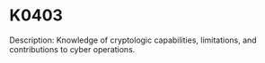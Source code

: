 # K0403
Description: Knowledge of cryptologic capabilities, limitations, and contributions to cyber operations.
